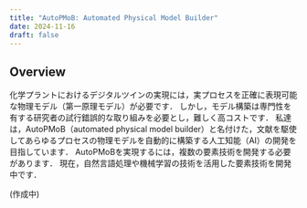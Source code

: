 ```yaml
---
title: "AutoPMoB: Automated Physical Model Builder"
date: 2024-11-16
draft: false
---
```


## Overview

化学プラントにおけるデジタルツインの実現には，実プロセスを正確に表現可能な物理モデル（第一原理モデル）が必要です． しかし，モデル構築は専門性を有する研究者の試行錯誤的な取り組みを必要とし，難しく高コストです． 私達は，AutoPMoB（automated physical model builder）と名付けた，文献を駆使してあらゆるプロセスの物理モデルを自動的に構築する人工知能（AI）の開発を目指しています． AutoPMoBを実現するには，複数の要素技術を開発する必要があります． 現在，自然言語処理や機械学習の技術を活用した要素技術を開発中です．

(作成中)
